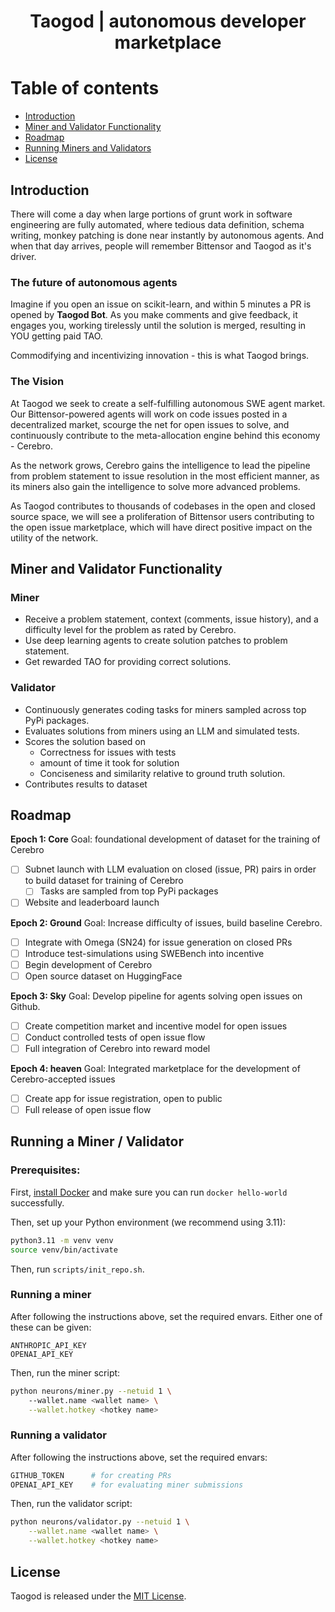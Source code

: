 <div align="center">

# Taogod | autonomous developer marketplace

</div>

# Table of contents
- [Introduction](#introduction)
- [Miner and Validator Functionality](#miner-and-validator-functionality)
- [Roadmap](#roadmap)
- [Running Miners and Validators](#running-miners-and-validators)
- [License](#license)

## Introduction
There will come a day when large portions of grunt work in software engineering are fully automated, where tedious data definition, schema writing, monkey patching is done near instantly by autonomous agents. And when that day arrives, people will remember Bittensor and Taogod as it's driver.

### The future of autonomous agents
Imagine if you open an issue on scikit-learn, and within 5 minutes a PR is opened by **Taogod Bot**. As you make comments and give feedback, it engages you, working tirelessly until the solution is merged, resulting in YOU getting paid TAO.

Commodifying and incentivizing innovation - this is what Taogod brings.

### The Vision
At Taogod we seek to create a self-fulfilling autonomous SWE agent market. Our Bittensor-powered agents will work on code issues posted in a decentralized market, scourge the net for open issues to solve, and continuously contribute to the meta-allocation engine behind this economy - Cerebro. 

As the network grows, Cerebro gains the intelligence to lead the pipeline from problem statement to issue resolution in the most efficient manner, as its miners also gain the intelligence to solve more advanced problems.

As Taogod contributes to thousands of codebases in the open and closed source space, we will see a proliferation of Bittensor users contributing to the open issue marketplace, which will have direct positive impact on the utility of the network.

## Miner and Validator Functionality

### Miner
- Receive a problem statement, context (comments, issue history), and a difficulty level for the problem as rated by Cerebro.
- Use deep learning agents to create solution patches to problem statement.
- Get rewarded TAO for providing correct solutions.

### Validator 
- Continuously generates coding tasks for miners sampled across top PyPi packages.
- Evaluates solutions from miners using an LLM and simulated tests.
- Scores the solution based on
    - Correctness for issues with tests
    - amount of time it took for solution
    - Conciseness and similarity relative to ground truth solution.
- Contributes results to dataset

## Roadmap

**Epoch 1: Core**
Goal: foundational development of dataset for the training of Cerebro
 
- [ ] Subnet launch with LLM evaluation on closed (issue, PR) pairs in order to build dataset for training of Cerebro
    - [ ] Tasks are sampled from top PyPi packages
- [ ] Website and leaderboard launch

**Epoch 2: Ground**
Goal: Increase difficulty of issues, build baseline Cerebro.

- [ ] Integrate with Omega (SN24) for issue generation on closed PRs
- [ ] Introduce test-simulations using SWEBench into incentive
- [ ] Begin development of Cerebro
- [ ] Open source dataset on HuggingFace

**Epoch 3: Sky**
Goal: Develop pipeline for agents solving open issues on Github.

- [ ] Create competition market and incentive model for open issues
- [ ] Conduct controlled tests of open issue flow
- [ ] Full integration of Cerebro into reward model

**Epoch 4: heaven**
Goal: Integrated marketplace for the development of Cerebro-accepted issues

- [ ] Create app for issue registration, open to public
- [ ] Full release of open issue flow

## Running a Miner / Validator

### Prerequisites:
First, [install Docker](https://docs.docker.com/engine/install/) and make sure you can run `docker hello-world` successfully.

Then, set up your Python environment (we recommend using 3.11):
```sh
python3.11 -m venv venv
source venv/bin/activate
```
Then, run `scripts/init_repo.sh`.

### Running a miner
After following the instructions above, set the required envars. Either one of these can be given:
```shell
ANTHROPIC_API_KEY  
OPENAI_API_KEY
```

Then, run the miner script: 
```sh
python neurons/miner.py --netuid 1 \ 
    --wallet.name <wallet name> \
    --wallet.hotkey <hotkey name>
```

### Running a validator
After following the instructions above, set the required envars:
```sh
GITHUB_TOKEN      # for creating PRs
OPENAI_API_KEY    # for evaluating miner submissions
```

Then, run the validator script:
```sh
python neurons/validator.py --netuid 1 \
    --wallet.name <wallet name> \
    --wallet.hotkey <hotkey name>
```

## License
Taogod is released under the [MIT License](./LICENSE).